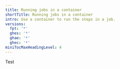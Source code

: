 ```yaml
---
title: Running jobs in a container
shortTitle: Running jobs in a container
intro: Use a container to run the steps in a job.
versions:
  fpt: '*'
  ghes: '*'
  ghae: '*'
  ghec: '*'
miniTocMaxHeadingLevel: 4
---
```


Test